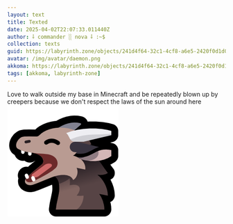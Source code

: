 ```yaml
---
layout: text
title: Texted
date: 2025-04-02T22:07:33.011440Z
author: ⸸ commander ░ nova ⸸ :~$
collection: texts
guid: https://labyrinth.zone/objects/241d4f64-32c1-4cf8-a6e5-2420f0d1d01f
avatar: /img/avatar/daemon.png
akkoma: https://labyrinth.zone/objects/241d4f64-32c1-4cf8-a6e5-2420f0d1d01f
tags: [akkoma, labyrinth-zone]
---
```


<p>Love to walk outside my base in Minecraft and be repeatedly blown up by creepers because we don't respect the laws of the sun around here <img src="/assets/text_media/emojis/drgn_lol.png" alt=":drgn_lol:" class="emoji" /></p>